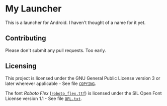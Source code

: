 # My Launcher

This is a launcher for Android. I haven't thought of a name for it yet.

## Contributing

Please don't submit any pull requests. Too early.

## Licensing

This project is licensed under the GNU General Public License version 3 or later wherever
applicable - See file [`COPYING`](COPYING).

The font *Roboto Flex* ([`roboto_flex.ttf`](app/src/main/res/font/roboto_flex.ttf)) is
licensed under the SIL Open Font License version 1.1 - See file [`OFL.txt`](OFL.txt).